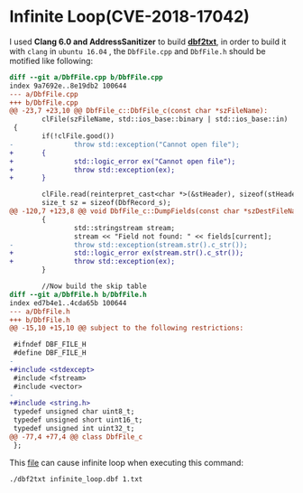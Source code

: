 # Infinite Loop(CVE-2018-17042)

I used **Clang 6.0 and AddressSanitizer**  to build **[dbf2txt](https://github.com/bcsanches/dbf2txt/commit/76e8f4f22ac7f8a99dea6d443c401c223e661472)**, in order to build it with `clang` in `ubuntu 16.04` , the `DbfFile.cpp` and `DbfFile.h` should be motified like following:

```diff
diff --git a/DbfFile.cpp b/DbfFile.cpp
index 9a7692e..8e19db2 100644
--- a/DbfFile.cpp
+++ b/DbfFile.cpp
@@ -23,7 +23,10 @@ DbfFile_c::DbfFile_c(const char *szFileName):
        clFile(szFileName, std::ios_base::binary | std::ios_base::in)
 {
        if(!clFile.good())
-               throw std::exception("Cannot open file");
+       {
+               std::logic_error ex("Cannot open file");
+               throw std::exception(ex);
+       }

        clFile.read(reinterpret_cast<char *>(&stHeader), sizeof(stHeader));
        size_t sz = sizeof(DbfRecord_s);
@@ -120,7 +123,8 @@ void DbfFile_c::DumpFields(const char *szDestFileName, const char **fields, size
        {
                std::stringstream stream;
                stream << "Field not found: " << fields[current];
-               throw std::exception(stream.str().c_str());
+               std::logic_error ex(stream.str().c_str());
+               throw std::exception(ex);
        }

        //Now build the skip table
diff --git a/DbfFile.h b/DbfFile.h
index ed7b4e1..4cda65b 100644
--- a/DbfFile.h
+++ b/DbfFile.h
@@ -15,10 +15,10 @@ subject to the following restrictions:

 #ifndef DBF_FILE_H
 #define DBF_FILE_H
-
+#include <stdexcept>
 #include <fstream>
 #include <vector>
-
+#include <string.h>
 typedef unsigned char uint8_t;
 typedef unsigned short uint16_t;
 typedef unsigned int uint32_t;
@@ -77,4 +77,4 @@ class DbfFile_c
 };
```



This [file](https://github.com/grandnew/software-vulnerabilities/blob/master/dbf2txt/infinite_loop.dbf) can cause infinite loop when executing this command:

```shell
./dbf2txt infinite_loop.dbf 1.txt
```

